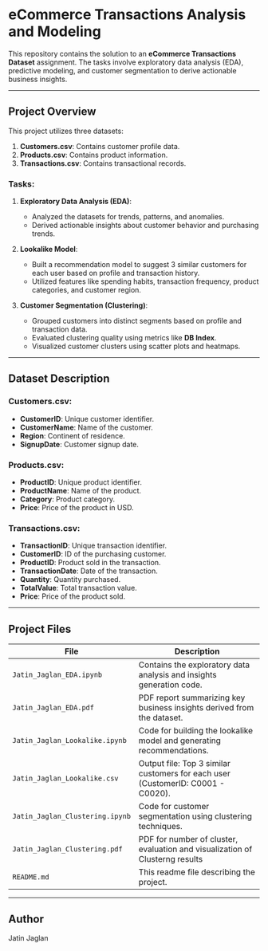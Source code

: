# eCommerce Transactions Analysis and Modeling

This repository contains the solution to an **eCommerce Transactions Dataset** assignment. The tasks involve exploratory data analysis (EDA), predictive modeling, and customer segmentation to derive actionable business insights.

---

## Project Overview

This project utilizes three datasets:
1. **Customers.csv**: Contains customer profile data.
2. **Products.csv**: Contains product information.
3. **Transactions.csv**: Contains transactional records.

### Tasks:

1. **Exploratory Data Analysis (EDA)**:
   - Analyzed the datasets for trends, patterns, and anomalies.
   - Derived actionable insights about customer behavior and purchasing trends.

2. **Lookalike Model**:
   - Built a recommendation model to suggest 3 similar customers for each user based on profile and transaction history.
   - Utilized features like spending habits, transaction frequency, product categories, and customer region.

3. **Customer Segmentation (Clustering)**:
   - Grouped customers into distinct segments based on profile and transaction data.
   - Evaluated clustering quality using metrics like **DB Index**.
   - Visualized customer clusters using scatter plots and heatmaps.

---

## Dataset Description

### Customers.csv:
- **CustomerID**: Unique customer identifier.
- **CustomerName**: Name of the customer.
- **Region**: Continent of residence.
- **SignupDate**: Customer signup date.

### Products.csv:
- **ProductID**: Unique product identifier.
- **ProductName**: Name of the product.
- **Category**: Product category.
- **Price**: Price of the product in USD.

### Transactions.csv:
- **TransactionID**: Unique transaction identifier.
- **CustomerID**: ID of the purchasing customer.
- **ProductID**: Product sold in the transaction.
- **TransactionDate**: Date of the transaction.
- **Quantity**: Quantity purchased.
- **TotalValue**: Total transaction value.
- **Price**: Price of the product sold. 

---

## Project Files

| File                       | Description                                                                                  |
|----------------------------|----------------------------------------------------------------------------------------------|
| `Jatin_Jaglan_EDA.ipynb`                | Contains the exploratory data analysis and insights generation code.                         |
| `Jatin_Jaglan_EDA.pdf`     | PDF report summarizing key business insights derived from the dataset.                       |
| `Jatin_Jaglan_Lookalike.ipynb`    | Code for building the lookalike model and generating recommendations.                        |
| `Jatin_Jaglan_Lookalike.csv`            | Output file: Top 3 similar customers for each user (CustomerID: C0001 - C0020).              |
| `Jatin_Jaglan_Clustering.ipynb` | Code for customer segmentation using clustering techniques.                             |
| `Jatin_Jaglan_Clustering.pdf` | PDF for number of cluster, evaluation and visualization of Clusterng results                            |
| `README.md`                | This readme file describing the project.                                                    |


---

## Author
Jatin Jaglan

